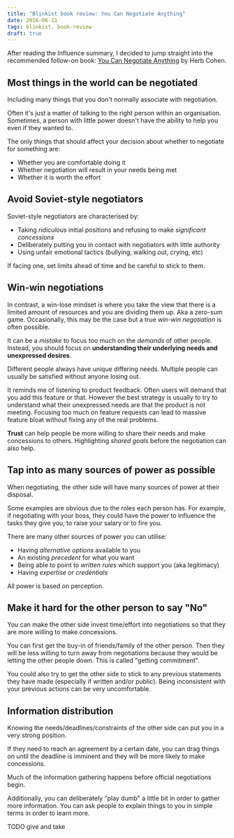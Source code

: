 ```yaml
---
title: "Blinkist book review: You Can Negotiate Anything"
date: 2016-06-11
tags: blinkist, book-review
draft: true
---
```


After reading the Influence summary, I decided to jump straight into the recommended follow-on book: [You Can Negotiate Anything](https://app.blinkist.com/blinks/you-can-negotiate-anything-en) by Herb Cohen.

<!--more-->

## Most things in the world can be negotiated

Including many things that you don't normally associate with negotiation. 

Often it's just a matter of talking to the right person within an organisation. Sometimes, a person with little power doesn't have the ability to help you even if they wanted to.

The only things that should affect your decision about whether to negotiate for something are:

- Whether you are comfortable doing it
- Whether negotiation will result in your needs being met
- Whether it is worth the effort

## Avoid Soviet-style negotiators

Soviet-style negotiators are characterised by:

- Taking *ridiculous* initial positions and refusing to make *significant concessions*
- Deliberately putting you in contact with negotiators with little authority
- Using unfair emotional tactics (bullying, walking out, crying, etc)

If facing one, set limits ahead of time and be careful to stick to them.

## Win-win negotiations

In contrast, a win-lose mindset is where you take the view that there is a limited amount of resources and you are dividing them up. Aka a zero-sum game. Occasionally, this may be the case but a true *win-win negotiation* is often possible. 

It can be a *mistake* to focus too much on the *demands* of other people. Instead, you should focus on **understanding their underlying needs and unexpressed desires**. 

Different people always have unique differing needs. Multiple people can usually be satisfied without anyone losing out.

It reminds me of listening to product feedback. Often users will demand that you add this feature or that. However the best strategy is usually to try to understand what their unexpressed needs are that the product is not meeting. Focusing too much on feature requests can lead to massive feature bloat without fixing any of the real problems. 

**Trust** can help people be more willing to share their needs and make concessions to others. Highlighting *shared goals* before the negotiation can also help. 

## Tap into as many sources of power as possible

When negotiating, the other side will have many sources of power at their disposal. 

Some examples are obvious due to the roles each person has. For example, if negotiating with your boss, they could have the power to influence the tasks they give you, to raise your salary or to fire you.

There are many other sources of power you can utilise:

- Having *alternative options* available to you
- An existing *precedent* for what you want
- Being able to point to *written rules* which support you (aka legitimacy)
- Having *expertise or credentials*

All power is based on perception.

## Make it hard for the other person to say "No"

You can make the other side invest time/effort into negotiations so that they are more willing to make concessions. 

You can first get the buy-in of friends/family of the other person. Then they will be less willing to turn away from negotiations because they would be letting the other people down. This is called "getting commitment".

You could also try to get the other side to stick to any previous statements they have made (especially if written and/or public). Being inconsistent with your previous actions can be very uncomfortable.

## Information distribution

Knowing the needs/deadlines/constraints of the other side can put you in a very strong position. 

If they need to reach an agreement by a certain date, you can drag things on until the deadline is imminent and they will be more likely to make concessions. 

Much of the information gathering happens before official negotiations begin. 

Additionally, you can deliberately "play dumb" a little bit in order to gather more information. You can ask people to explain things to you in simple terms in order to learn more. 

TODO give and take
